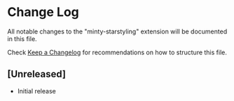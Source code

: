 # Change Log

All notable changes to the "minty-starstyling" extension will be documented in this file.

Check [Keep a Changelog](http://keepachangelog.com/) for recommendations on how to structure this file.

## [Unreleased]

- Initial release